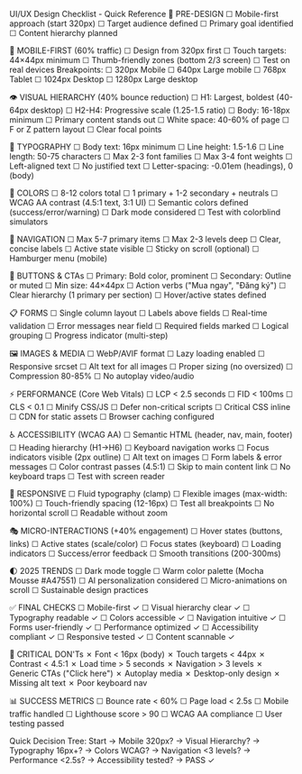 UI/UX Design Checklist - Quick Reference
🎯 PRE-DESIGN
☐ Mobile-first approach (start 320px)
☐ Target audience defined
☐ Primary goal identified
☐ Content hierarchy planned

📱 MOBILE-FIRST (60% traffic)
☐ Design from 320px first
☐ Touch targets: 44×44px minimum
☐ Thumb-friendly zones (bottom 2/3 screen)
☐ Test on real devices
Breakpoints:
☐ 320px   Mobile
☐ 640px   Large mobile
☐ 768px   Tablet
☐ 1024px  Desktop
☐ 1280px  Large desktop

👁️ VISUAL HIERARCHY (40% bounce reduction)
☐ H1: Largest, boldest (40-64px desktop)
☐ H2-H4: Progressive scale (1.25-1.5 ratio)
☐ Body: 16-18px minimum
☐ Primary content stands out
☐ White space: 40-60% of page
☐ F or Z pattern layout
☐ Clear focal points

📝 TYPOGRAPHY
☐ Body text: 16px minimum
☐ Line height: 1.5-1.6
☐ Line length: 50-75 characters
☐ Max 2-3 font families
☐ Max 3-4 font weights
☐ Left-aligned text
☐ No justified text
☐ Letter-spacing: -0.01em (headings), 0 (body)

🎨 COLORS
☐ 8-12 colors total
☐ 1 primary + 1-2 secondary + neutrals
☐ WCAG AA contrast (4.5:1 text, 3:1 UI)
☐ Semantic colors defined (success/error/warning)
☐ Dark mode considered
☐ Test with colorblind simulators

🧭 NAVIGATION
☐ Max 5-7 primary items
☐ Max 2-3 levels deep
☐ Clear, concise labels
☐ Active state visible
☐ Sticky on scroll (optional)
☐ Hamburger menu (mobile)

🔘 BUTTONS & CTAs
☐ Primary: Bold color, prominent
☐ Secondary: Outline or muted
☐ Min size: 44×44px
☐ Action verbs ("Mua ngay", "Đăng ký")
☐ Clear hierarchy (1 primary per section)
☐ Hover/active states defined

📋 FORMS
☐ Single column layout
☐ Labels above fields
☐ Real-time validation
☐ Error messages near field
☐ Required fields marked
☐ Logical grouping
☐ Progress indicator (multi-step)

🖼️ IMAGES & MEDIA
☐ WebP/AVIF format
☐ Lazy loading enabled
☐ Responsive srcset
☐ Alt text for all images
☐ Proper sizing (no oversized)
☐ Compression 80-85%
☐ No autoplay video/audio

⚡ PERFORMANCE (Core Web Vitals)
☐ LCP < 2.5 seconds
☐ FID < 100ms
☐ CLS < 0.1
☐ Minify CSS/JS
☐ Defer non-critical scripts
☐ Critical CSS inline
☐ CDN for static assets
☐ Browser caching configured

♿ ACCESSIBILITY (WCAG AA)
☐ Semantic HTML (header, nav, main, footer)
☐ Heading hierarchy (H1→H6)
☐ Keyboard navigation works
☐ Focus indicators visible (2px outline)
☐ Alt text on images
☐ Form labels & error messages
☐ Color contrast passes (4.5:1)
☐ Skip to main content link
☐ No keyboard traps
☐ Test with screen reader

📱 RESPONSIVE
☐ Fluid typography (clamp)
☐ Flexible images (max-width: 100%)
☐ Touch-friendly spacing (12-16px)
☐ Test all breakpoints
☐ No horizontal scroll
☐ Readable without zoom

🎭 MICRO-INTERACTIONS (+40% engagement)
☐ Hover states (buttons, links)
☐ Active states (scale/color)
☐ Focus states (keyboard)
☐ Loading indicators
☐ Success/error feedback
☐ Smooth transitions (200-300ms)

🌓 2025 TRENDS
☐ Dark mode toggle
☐ Warm color palette (Mocha Mousse #A47551)
☐ AI personalization considered
☐ Micro-animations on scroll
☐ Sustainable design practices

✅ FINAL CHECKS
☐ Mobile-first ✓
☐ Visual hierarchy clear ✓
☐ Typography readable ✓
☐ Colors accessible ✓
☐ Navigation intuitive ✓
☐ Forms user-friendly ✓
☐ Performance optimized ✓
☐ Accessibility compliant ✓
☐ Responsive tested ✓
☐ Content scannable ✓

🚫 CRITICAL DON'Ts
✗ Font < 16px (body)
✗ Touch targets < 44px
✗ Contrast < 4.5:1
✗ Load time > 5 seconds
✗ Navigation > 3 levels
✗ Generic CTAs ("Click here")
✗ Autoplay media
✗ Desktop-only design
✗ Missing alt text
✗ Poor keyboard nav

📊 SUCCESS METRICS
☐ Bounce rate < 60%
☐ Page load < 2.5s
☐ Mobile traffic handled
☐ Lighthouse score > 90
☐ WCAG AA compliance
☐ User testing passed

Quick Decision Tree:
Start → Mobile 320px? → Visual Hierarchy? → Typography 16px+? 
→ Colors WCAG? → Navigation <3 levels? → Performance <2.5s? 
→ Accessibility tested? → PASS ✓

